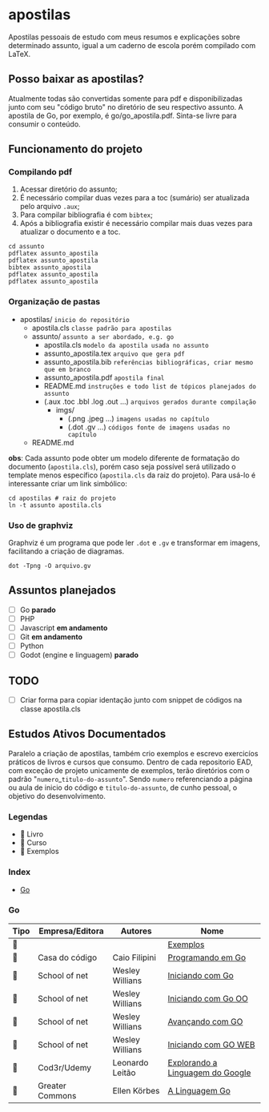 # apostilas
Apostilas pessoais de estudo com meus resumos e explicações sobre determinado assunto, igual a um caderno de escola porém compilado com LaTeX.

## Posso baixar as apostilas?
Atualmente todas são convertidas somente para pdf e disponibilizadas junto com seu "código bruto" no diretório de seu respectivo assunto. A apostila de Go, por exemplo, é go/go_apostila.pdf. Sinta-se livre para consumir o conteúdo.

## Funcionamento do projeto
### Compilando pdf
1. Acessar diretório do assunto;
2. É necessário compilar duas vezes para a toc (sumário) ser atualizada pelo arquivo ``.aux``;
3. Para compilar bibliografia é com ``bibtex``;
4. Após a bibliografia existir é necessário compilar mais duas vezes para atualizar o documento e a toc.

```shell
cd assunto
pdflatex assunto_apostila
pdflatex assunto_apostila
bibtex assunto_apostila
pdflatex assunto_apostila
pdflatex assunto_apostila
```

### Organização de pastas
* apostilas/ ``inicio do repositório``
    * apostila.cls ``classe padrão para apostilas``
    * assunto/ ``assunto a ser abordado, e.g. go``
        * apostila.cls ``modelo da apostila usada no assunto``
        * assunto_apostila.tex ``arquivo que gera pdf``
        * assunto_apostila.bib ``referências bibliográficas, criar mesmo que em branco``
        * assunto_apostila.pdf ``apostila final``
        * README.md ``instruções e todo list de tópicos planejados do assunto``
        * (.aux .toc .bbl .log .out ...) ``arquivos gerados durante compilação``
            * imgs/
                * (.png .jpeg ...) ``imagens usadas no capítulo``
                * (.dot .gv ...) ``códigos fonte de imagens usadas no capítulo``
    * README.md

**obs**: Cada assunto pode obter um modelo diferente de formatação do documento (``apostila.cls``), porém caso seja possível será utilizado o template menos específico (``apostila.cls`` da raiz do projeto). Para usá-lo é interessante criar um link simbólico:
```shell
cd apostilas # raiz do projeto
ln -t assunto apostila.cls
```

### Uso de graphviz
Graphviz é um programa que pode ler ``.dot`` e ``.gv`` e transformar em imagens, facilitando a criação de diagramas.
```shell
dot -Tpng -O arquivo.gv
```

## Assuntos planejados
* [ ] Go **parado**
* [ ] PHP
* [ ] Javascript **em andamento**
* [ ] Git **em andamento**
* [ ] Python
* [ ] Godot (engine e linguagem) **parado**

## TODO
* [ ] Criar forma para copiar identação junto com snippet de códigos na classe apostila.cls


## Estudos Ativos Documentados
Paralelo a criação de apostilas, também crio exemplos e escrevo exercicíos práticos de livros e cursos que consumo.
Dentro de cada repositorio EAD, com exceção de projeto unicamente de exemplos, terão diretórios com o padrão "``numero``_``titulo-do-assunto``". Sendo ``numero`` referenciando a página ou aula de inicio do código e ``titulo-do-assunto``, de cunho pessoal, o objetivo do desenvolvimento.

### Legendas
* :book: Livro
* :school: Curso
* :feet: Exemplos

### Index
* [Go](https://gitlab.com/nenitf/apostilas#go)

### Go

|  Tipo  | Empresa/Editora |     Autores     | Nome |
| ------ | --------------- | --------------- | ---- |
| :feet: |                 |                 | [Exemplos](https://gitlab.com/nenitf/ead-go)
| :book: |  Casa do código |  Caio Filipini  | [Programando em Go](https://gitlab.com/nenitf/ead-programando-em-go)
|:school:|  School of net  | Wesley Willians | [Iniciando com Go](https://gitlab.com/nenitf/ead-iniciando-com-go)
|:school:|  School of net  | Wesley Willians | [Iniciando com Go OO](https://gitlab.com/nenitf/ead-iniciando-com-go-oo)
|:school:|  School of net  | Wesley Willians | [Avançando com GO](https://gitlab.com/nenitf/ead-avancando-com-go)
|:school:|  School of net  | Wesley Willians | [Iniciando com GO WEB](https://gitlab.com/nenitf/ead-iniciando-com-go-web)
|:school:|   Cod3r/Udemy   | Leonardo Leitão | [Explorando a Linguagem do Google](https://gitlab.com/nenitf/ead-go-cod3r)
|:school:| Greater Commons |   Ellen Körbes  | [A Linguagem Go](https://gitlab.com/nenitf/ead-go-greatercommons)
